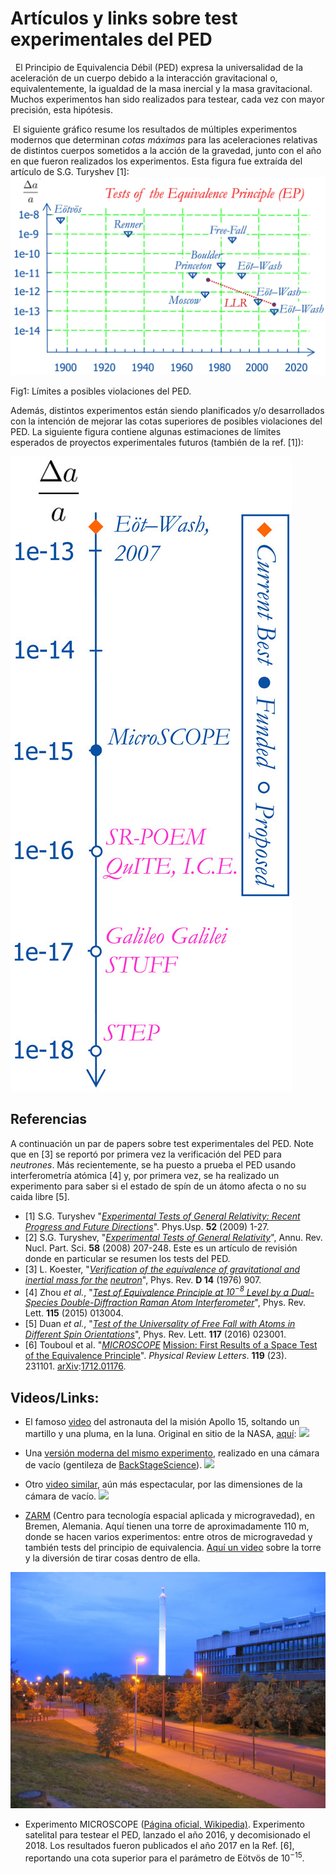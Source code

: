 # Artículos y links sobre test experimentales del PED 

  El Principio de Equivalencia Débil (PED) expresa la universalidad de la aceleración de un cuerpo debido a la interacción gravitacional o, equivalentemente, la igualdad de la masa inercial y la masa gravitacional. Muchos experimentos han sido realizados para testear, cada vez con mayor precisión, esta hipótesis.

 El siguiente gráfico resume los resultados de múltiples experimentos modernos que determinan _cotas máximas_ para las aceleraciones relativas de distintos cuerpos sometidos a la acción de la gravedad, junto con el año en que fueron realizados los experimentos. Esta figura fue extraída del artículo de S.G. Turyshev \[1\]:
  
![](Pics/EP-tests.png)

Fig1: Límites a posibles violaciones del PED.

Además, distintos experimentos están siendo planificados y/o desarrollados con la intención de mejorar las cotas superiores de posibles violaciones del PED. La siguiente figura contiene algunas estimaciones de límites esperados de proyectos experimentales futuros (también de la ref. \[1\]):

![](Pics/future-WEP-tests.png)

## **Referencias**

A continuación un par de papers sobre test experimentales del PED. Note que en \[3\] se reportó por primera vez la verificación del PED para _neutrones_. Más recientemente, se ha puesto a prueba el PED usando interferometría atómica \[4\] y, por primera vez, se ha realizado un experimento para saber si el estado de spín de un átomo afecta o no su caida libre \[5\].

*   \[1\] S.G. Turyshev "_[Experimental Tests of General Relativity: Recent Progress and Future Directions](http://arxiv.org/abs/0809.3730)_". Phys.Usp. **52** (2009) 1-27.
*   \[2\] S.G. Turyshev, "_[Experimental Tests of General Relativity](http://www.annualreviews.org/doi/abs/10.1146/annurev.nucl.58.020807.111839)_", Annu. Rev. Nucl. Part. Sci. **58** (2008) 207-248. Este es un artículo de revisión donde en particular se resumen los tests del PED.
*   \[3\] L. Koester, "_[Verification of the equivalence of gravitational and inertial mass for the](http://prd.aps.org/abstract/PRD/v14/i4/p907_1)_ _[neutron](http://prd.aps.org/abstract/PRD/v14/i4/p907_1)_", Phys. Rev. **D 14** (1976) 907.
*   \[4\] Zhou _et al._, "_[Test of Equivalence Principle at $10^{-8}$ Level by a Dual-Species Double-Diffraction Raman Atom Interferometer](http://dx.doi.org/10.1103/PhysRevLett.115.013004)_", Phys. Rev. Lett. **115** (2015) 013004.
*   \[5\] Duan _et al._, "_[Test of the Universality of Free Fall with Atoms in Different Spin Orientations](http://dx.doi.org/10.1103/PhysRevLett.117.023001)_", Phys. Rev. Lett. **117** (2016) 023001.
*   \[6\] Touboul et al. "[_MICROSCOPE_](https://doi.org/10.1103/PhysRevLett.119.231101) [Mission: First Results of a Space Test of the Equivalence Principle](https://doi.org/10.1103/PhysRevLett.119.231101)". _Physical Review Letters_. **119** (23). 231101. [arXiv](https://en.wikipedia.org/wiki/ArXiv_(identifier) "ArXiv (identifier)"):[1712.01176](https://arxiv.org/abs/1712.01176).

## **Videos/Links**:

*   El famoso [video](https://youtu.be/5C5_dOEyAfk) del astronauta del la misión Apollo 15, soltando un martillo y una pluma, en la luna. Original en sitio de la NASA, [aquí](http://nssdc.gsfc.nasa.gov/planetary/lunar/apollo_15_feather_drop.html):
  ![](https://youtu.be/5C5_dOEyAfk)

*   Una [versión moderna del mismo experimento](https://youtu.be/cjSvxWpbP_o), realizado en una cámara de vacío (gentileza de [BackStageScience](https://www.youtube.com/channel/UCP16wb-IThCVvM8D-Xx8HXA)). 
![](https://youtu.be/cjSvxWpbP_o)

*   Otro [video similar](https://youtu.be/E43-CfukEgs), aún más espectacular, por las dimensiones de la cámara de vacío. 
  ![](https://youtu.be/E43-CfukEgs)

*   [ZARM](http://www.zarm.uni-bremen.de/) (Centro para tecnología espacial aplicada y microgravedad), en Bremen, Alemania. Aquí tienen una torre de aproximadamente 110 m, donde se hacen varios experimentos: entre otros de microgravedad y también tests del principio de equivalencia. [Aquí un video](http://www.zarm.uni-bremen.de/drop-tower.html) sobre la torre y la diversión de tirar cosas dentro de ella.

![](Pics/5935639.jpg)

*   Experimento MICROSCOPE ([Página oficial, Wikipedia)](https://en.wikipedia.org/wiki/MICROSCOPE). Experimento satelital para testear el PED, lanzado el año 2016, y decomisionado el 2018. Los resultados fueron publicados el año 2017 en la Ref. \[6\], reportando una cota superior para el parámetro de Eötvös de $10^{-15}$.
